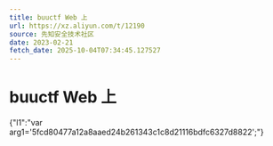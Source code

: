```yaml
---
title: buuctf Web 上
url: https://xz.aliyun.com/t/12190
source: 先知安全技术社区
date: 2023-02-21
fetch_date: 2025-10-04T07:34:45.127527
---
```


# buuctf Web 上

{"l1":"var arg1='5fcd80477a12a8aaed24b261343c1c8d21116bdfc6327d8822';"}